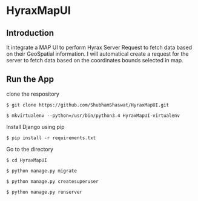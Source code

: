 # HyraxMapUI
## Introduction

It integrate a MAP UI to perform Hyrax Server Request to fetch data based on their GeoSpatial information.
I will automatical create a request for the server to fetch data based on the coordinates bounds selected in map.

## Run the App

clone the respository
```
$ git clone https://github.com/ShubhamShaswat/HyraxMapUI.git
```

```
$ mkvirtualenv --python=/usr/bin/python3.4 HyraxMapUI-virtualenv
```

Install Django using pip

```
$ pip install -r requirements.txt
```


Go to the directory
```
$ cd HyraxMapUI
```

```
$ python manage.py migrate
```

```
$ python manage.py createsuperuser
```


```
$ python manage.py runserver
```
